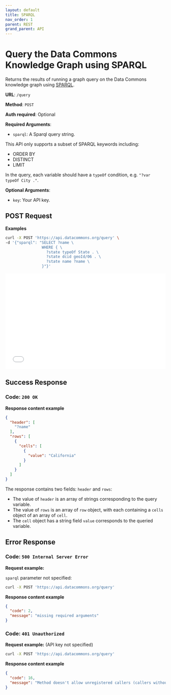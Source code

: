 ```yaml
---
layout: default
title: SPARQL
nav_order: 1
parent: REST
grand_parent: API
---
```


# Query the Data Commons Knowledge Graph using SPARQL

Returns the results of running a graph query on the Data Commons knowledge graph
using [SPARQL](https://www.w3.org/TR/rdf-sparql-query/).

**URL**: `/query`

**Method**: `POST`

**Auth required**: Optional

**Required Arguments**:

*   `sparql`: A Sparql query string.

This API only supports a subset of SPARQL keywords including:

<!--- TODO: add link to sparql doc --->

-   ORDER BY
-   DISTINCT
-   LIMIT

In the query, each variable should have a `typeOf` condition, e.g. `"?var typeOf
City ."`.

**Optional Arguments**:

*   `key`: Your API key.

## POST Request

**Examples**

```bash
curl -X POST 'https://api.datacommons.org/query' \
-d '{"sparql": "SELECT ?name \
                WHERE { \
                  ?state typeOf State . \
                  ?state dcid geoId/06 . \
                  ?state name ?name \
                }"}'
```

<iframe width="100%" height="300" src="//jsfiddle.net/datacommonsorg/0694bhse/10/embedded/" allowfullscreen="allowfullscreen" allowpaymentrequest frameborder="0"></iframe>

## Success Response

### **Code**: `200 OK`

**Response content example**

```json
{
  "header": [
    "?name"
  ],
  "rows": [
    {
      "cells": [
        {
          "value": "California"
        }
      ]
    }
  ]
}
```

The response contains two fields: `header` and `rows`:

-   The value of `header` is an array of strings corresponding to the query
    variable.
-   The value of `rows` is an array of `row` object, with each containing a
    `cells` object of an array of `cell`.
-   The `cell` object has a string field `value` corresponds to the queried
    variable.

## Error Response

### **Code**: `500 Internal Server Error`

**Request example:**

`sparql` parameter not specified:

```bash
curl -X POST 'https://api.datacommons.org/query'
```

**Response content example**

```json
{
  "code": 2,
  "message": "missing required arguments"
}
```

### **Code**: `401 Unauthorized`

**Request example:** (API key not specified)

```bash
curl -X POST 'https://api.datacommons.org/query'
```

**Response content example**

```json
{
  "code": 16,
  "message": "Method doesn't allow unregistered callers (callers without established identity). Please use API Key or other form of API consumer identity to call this API."
}
```
